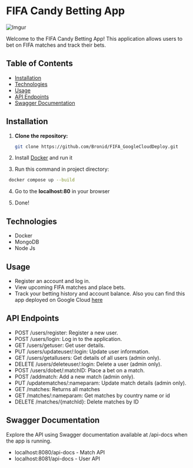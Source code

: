 # FIFA Candy Betting App

![Imgur](https://i.imgur.com/inMemHF.gif)

Welcome to the FIFA Candy Betting App! This application allows users to bet on FIFA matches and track their bets.

## Table of Contents

- [Installation](#installation)
- [Technologies](#technologies)
- [Usage](#usage)
- [API Endpoints](#api-endpoints)
- [Swagger Documentation](#swagger-documentation)

## Installation

1. **Clone the repository:**

   ```bash
   git clone https://github.com/Bronid/FIFA_GoogleCloudDeploy.git
   ```

2. Install [Docker](https://docs.docker.com/get-docker/) and run it

3. Run this command in project directory:
  ```bash
   docker compose up --build
   ```

4. Go to the **localhost:80** in your browser
   
5. Done!

## Technologies
- Docker
- MongoDB
- Node Js

## Usage
- Register an account and log in.
- View upcoming FIFA matches and place bets.
- Track your betting history and account balance.
Also you can find this app deployed on Google Cloud [here](https://fifa-project-frontend-gur6ebemfq-ew.a.run.app/)

## API Endpoints
- POST /users/register: Register a new user.
- POST /users/login: Log in to the application.
- GET /users/getuser: Get user details.
- PUT /users/updateuser/:login: Update user information.
- GET /users/getallusers: Get details of all users (admin only).
- DELETE /users/deleteuser/:login: Delete a user (admin only).
- POST /users/dobet/:matchID: Place a bet on a match.
- POST /addmatch: Add a new match (admin only).
- PUT /updatematches/:nameparam: Update match details (admin only).
- GET /matches: Returns all matches
- GET /matches/:nameparam: Get matches by country name or id
- DELETE /matches/{matchId}: Delete matches by ID

## Swagger Documentation
Explore the API using Swagger documentation available at /api-docs when the app is running.
- localhost:8080/api-docs - Match API
- localhost:8081/api-docs - User API
